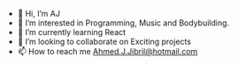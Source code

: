 - 👋 Hi, I’m AJ
- 👀 I’m interested in Programming, Music and Bodybuilding.
- 🌱 I’m currently learning React
- 💞️ I’m looking to collaborate on Exciting projects 
- 📫 How to reach me Ahmed.J.Jibril@hotmail.com

<!---
Zeken0/Zeken0 is a ✨ special ✨ repository because its `README.md` (this file) appears on your GitHub profile.
You can click the Preview link to take a look at your changes.
--->
